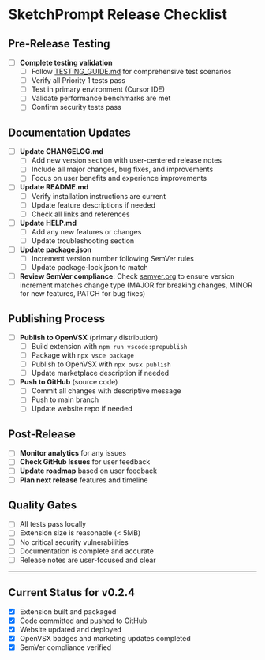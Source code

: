 # SketchPrompt Release Checklist

## Pre-Release Testing
- [ ] **Complete testing validation**
  - [ ] Follow [TESTING_GUIDE.md](TESTING_GUIDE.md) for comprehensive test scenarios
  - [ ] Verify all Priority 1 tests pass
  - [ ] Test in primary environment (Cursor IDE)
  - [ ] Validate performance benchmarks are met
  - [ ] Confirm security tests pass

## Documentation Updates
- [ ] **Update CHANGELOG.md**
  - [ ] Add new version section with user-centered release notes
  - [ ] Include all major changes, bug fixes, and improvements
  - [ ] Focus on user benefits and experience improvements
- [ ] **Update README.md**
  - [ ] Verify installation instructions are current
  - [ ] Update feature descriptions if needed
  - [ ] Check all links and references
- [ ] **Update HELP.md**
  - [ ] Add any new features or changes
  - [ ] Update troubleshooting section
- [ ] **Update package.json**
  - [ ] Increment version number following SemVer rules
  - [ ] Update package-lock.json to match
- [ ] **Review SemVer compliance**: Check [semver.org](https://semver.org/) to ensure version increment matches change type (MAJOR for breaking changes, MINOR for new features, PATCH for bug fixes)

## Publishing Process
- [ ] **Publish to OpenVSX** (primary distribution)
  - [ ] Build extension with `npm run vscode:prepublish`
  - [ ] Package with `npx vsce package`
  - [ ] Publish to OpenVSX with `npx ovsx publish`
  - [ ] Update marketplace description if needed
- [ ] **Push to GitHub** (source code)
  - [ ] Commit all changes with descriptive message
  - [ ] Push to main branch
  - [ ] Update website repo if needed

## Post-Release
- [ ] **Monitor analytics** for any issues
- [ ] **Check GitHub Issues** for user feedback
- [ ] **Update roadmap** based on user feedback
- [ ] **Plan next release** features and timeline

## Quality Gates
- [ ] All tests pass locally
- [ ] Extension size is reasonable (< 5MB)
- [ ] No critical security vulnerabilities
- [ ] Documentation is complete and accurate
- [ ] Release notes are user-focused and clear

---

## Current Status for v0.2.4
- [x] Extension built and packaged
- [x] Code committed and pushed to GitHub
- [x] Website updated and deployed
- [x] OpenVSX badges and marketing updates completed
- [x] SemVer compliance verified 